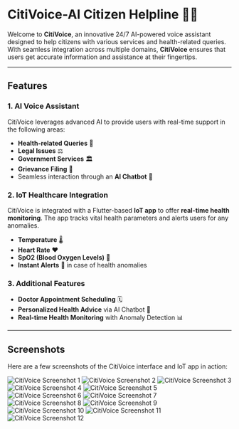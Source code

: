 # CitiVoice-AI Citizen Helpline 🤖📞

Welcome to **CitiVoice**, an innovative 24/7 AI-powered voice assistant designed to help citizens with various services and health-related queries. With seamless integration across multiple domains, **CitiVoice** ensures that users get accurate information and assistance at their fingertips.

---

## Features

### 1. **AI Voice Assistant**
CitiVoice leverages advanced AI to provide users with real-time support in the following areas:
- **Health-related Queries** 🏥  
- **Legal Issues** ⚖️  
- **Government Services** 🏛️  
- **Grievance Filing** 📑  
- Seamless interaction through an **AI Chatbot** 💬  

### 2. **IoT Healthcare Integration**
CitiVoice is integrated with a Flutter-based **IoT app** to offer **real-time health monitoring**. The app tracks vital health parameters and alerts users for any anomalies.
- **Temperature** 🌡️  
- **Heart Rate** ❤️  
- **SpO2 (Blood Oxygen Levels)** 💨  
- **Instant Alerts** 🚨 in case of health anomalies

### 3. **Additional Features**
- **Doctor Appointment Scheduling** 🗓️  
- **Personalized Health Advice** via AI Chatbot 🧠  
- **Real-time Health Monitoring** with Anomaly Detection 📊

---

## Screenshots

Here are a few screenshots of the CitiVoice interface and IoT app in action:

![CitiVoice Screenshot 1](https://github.com/user-attachments/assets/3487b5ed-026c-4065-8646-27e779e36d9f)
![CitiVoice Screenshot 2](https://github.com/user-attachments/assets/2c3820c6-4638-4a35-a3cd-0ed87173ba82)
![CitiVoice Screenshot 3](https://github.com/user-attachments/assets/cb033ae9-8c30-4af8-bd9e-034e5a3e2340)
![CitiVoice Screenshot 4](https://github.com/user-attachments/assets/8f995241-04ba-495f-b48a-626727b8e043)
![CitiVoice Screenshot 5](https://github.com/user-attachments/assets/fd5feebf-c47d-4a76-b46f-a6206ad2efb6)
![CitiVoice Screenshot 6](https://github.com/user-attachments/assets/46d8cd8a-0afe-43af-a79f-0dc05fa174ec)
![CitiVoice Screenshot 7](https://github.com/user-attachments/assets/b2fbc477-d2a6-4f25-a4fe-e8a32a467f8e)
![CitiVoice Screenshot 8](https://github.com/user-attachments/assets/6ab32c1c-cf2e-4b48-a736-f503d523482d)
![CitiVoice Screenshot 9](https://github.com/user-attachments/assets/52352739-328d-45d2-a4ea-a6172a5ac2d4)
![CitiVoice Screenshot 10](https://github.com/user-attachments/assets/7caafbe1-102d-479d-8ec3-5f695e1f78f2)
![CitiVoice Screenshot 11](https://github.com/user-attachments/assets/cc66d292-81ba-43e0-ba36-3ca708472bdc)
![CitiVoice Screenshot 12](https://github.com/user-attachments/assets/2010de79-7577-4fb9-8a26-ffb4a16470c0)


